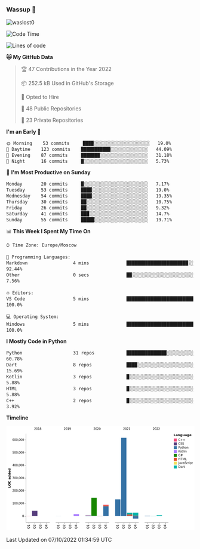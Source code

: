### Wassup 👋

<p align="left"> <img src="https://komarev.com/ghpvc/?username=waslost0" alt="waslost0" /></p>

<!--START_SECTION:waka-->
![Code Time](http://img.shields.io/badge/Code%20Time-1%2C619%20hrs%2048%20mins-blue)

![Lines of code](https://img.shields.io/badge/From%20Hello%20World%20I%27ve%20Written-1%20Million%20lines%20of%20code-blue)

**🐱 My GitHub Data** 

> 🏆 47 Contributions in the Year 2022
 > 
> 📦 252.5 kB Used in GitHub's Storage 
 > 
> 💼 Opted to Hire
 > 
> 📜 48 Public Repositories 
 > 
> 🔑 23 Private Repositories  
 > 
**I'm an Early 🐤** 

```text
🌞 Morning    53 commits     ████░░░░░░░░░░░░░░░░░░░░░   19.0% 
🌆 Daytime    123 commits    ███████████░░░░░░░░░░░░░░   44.09% 
🌃 Evening    87 commits     ███████░░░░░░░░░░░░░░░░░░   31.18% 
🌙 Night      16 commits     █░░░░░░░░░░░░░░░░░░░░░░░░   5.73%

```
📅 **I'm Most Productive on Sunday** 

```text
Monday       20 commits     █░░░░░░░░░░░░░░░░░░░░░░░░   7.17% 
Tuesday      53 commits     ████░░░░░░░░░░░░░░░░░░░░░   19.0% 
Wednesday    54 commits     ████░░░░░░░░░░░░░░░░░░░░░   19.35% 
Thursday     30 commits     ██░░░░░░░░░░░░░░░░░░░░░░░   10.75% 
Friday       26 commits     ██░░░░░░░░░░░░░░░░░░░░░░░   9.32% 
Saturday     41 commits     ███░░░░░░░░░░░░░░░░░░░░░░   14.7% 
Sunday       55 commits     █████░░░░░░░░░░░░░░░░░░░░   19.71%

```


📊 **This Week I Spent My Time On** 

```text
⌚︎ Time Zone: Europe/Moscow

💬 Programming Languages: 
Markdown                 4 mins              ███████████████████████░░   92.44% 
Other                    0 secs              ██░░░░░░░░░░░░░░░░░░░░░░░   7.56%

🔥 Editors: 
VS Code                  5 mins              █████████████████████████   100.0%

💻 Operating System: 
Windows                  5 mins              █████████████████████████   100.0%

```

**I Mostly Code in Python** 

```text
Python                   31 repos            ███████████████░░░░░░░░░░   60.78% 
Dart                     8 repos             ████░░░░░░░░░░░░░░░░░░░░░   15.69% 
Kotlin                   3 repos             █░░░░░░░░░░░░░░░░░░░░░░░░   5.88% 
HTML                     3 repos             █░░░░░░░░░░░░░░░░░░░░░░░░   5.88% 
C++                      2 repos             █░░░░░░░░░░░░░░░░░░░░░░░░   3.92%

```


**Timeline**

![Chart not found](https://raw.githubusercontent.com/waslost0/waslost0/master/charts/bar_graph.png) 


 Last Updated on 07/10/2022 01:34:59 UTC
<!--END_SECTION:waka-->


